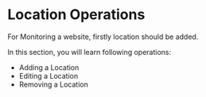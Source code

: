 # Location Operations

For Monitoring a website, firstly location should be added.

In this section, you will learn following operations:

* Adding a Location&#x20;
* Editing a Location
* Removing a Location
